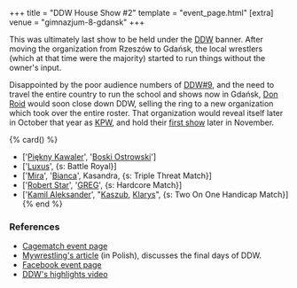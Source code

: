 +++
title = "DDW House Show #2"
template = "event_page.html"
[extra]
venue = "gimnazjum-8-gdansk"
+++

This was ultimately last show to be held under the [DDW](@/o/ddw.md) banner. After moving the organization from Rzeszów to Gdańsk, the local wrestlers (which at that time were the majority)
started to run things without the owner's input.

Disappointed by the poor audience numbers of [DDW#9](@/e/ddw/2013-10-25-ddw-9.md), and the need to travel the entire country to run the school and shows now in Gdańsk, [Don Roid](@/w/don-roid.md) would soon close down DDW, selling the ring to a new organization which took over the entire roster.
That organization would reveal itself later in October that year as [KPW](@/o/kpw.md), and hold their [first show](@/e/kpw/2015-11-14-kpw-vs-the-world-hungary-for-kombat.md) later in November.

{% card() %}
- ['[Piękny Kawaler](@/w/piekny-kawaler.md)', '[Boski Ostrowski](@/w/ostrowski.md)']
- ['[Luxus](@/w/luxus.md)', {s: Battle Royal}]
- ['[Mira](@/w/mira.md)', '[Bianca](@/w/bianca.md)', Kasandra, {s: Triple Threat Match}]
- ['[Robert Star](@/w/robert-star.md)', '[GREG](@/w/greg.md)', {s: Hardcore Match}]
- ['[Kamil Aleksander](@/w/kamil-aleksander.md)', "[Kaszub](@/w/kaszub.md), [Klarys](@/w/klarys.md)",
  {s: Two On One Handicap Match}]
{% end %}

### References

* [Cagematch event page](https://www.cagematch.net/?id=1&nr=129059)
* [Mywrestling's article](https://mywrestling.com.pl/historia-polskiego-wrestlingu-6-pierwsza-biletowana-gala-mzw-powstanie-kpw-obecna-sytuacja/) (in Polish), discusses the final days of DDW.
* [Facebook event page](https://www.facebook.com/events/754910457961178)
* [DDW's highlights video](https://www.youtube.com/watch?v=V0hXeu1SsPg)
